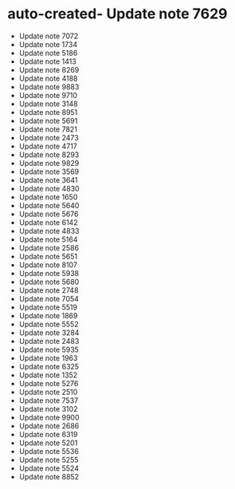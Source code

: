 # auto-created- Update note 7629
- Update note 7072
- Update note 1734
- Update note 5186
- Update note 1413
- Update note 8269
- Update note 4188
- Update note 9883
- Update note 9710
- Update note 3148
- Update note 8951
- Update note 5691
- Update note 7821
- Update note 2473
- Update note 4717
- Update note 8293
- Update note 9829
- Update note 3569
- Update note 3641
- Update note 4830
- Update note 1650
- Update note 5640
- Update note 5676
- Update note 6142
- Update note 4833
- Update note 5164
- Update note 2586
- Update note 5651
- Update note 8107
- Update note 5938
- Update note 5680
- Update note 2748
- Update note 7054
- Update note 5519
- Update note 1869
- Update note 5552
- Update note 3284
- Update note 2483
- Update note 5935
- Update note 1963
- Update note 6325
- Update note 1352
- Update note 5276
- Update note 2510
- Update note 7537
- Update note 3102
- Update note 9900
- Update note 2686
- Update note 6319
- Update note 5201
- Update note 5536
- Update note 5255
- Update note 5524
- Update note 8852
